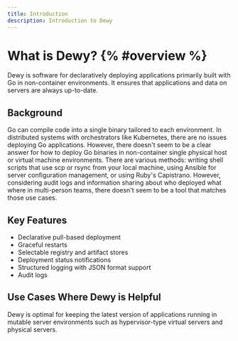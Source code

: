 ```yaml
---
title: Introduction
description: Introduction to Dewy
---
```


# What is Dewy? {% #overview %}

Dewy is software for declaratively deploying applications primarily built with Go in non-container environments.
It ensures that applications and data on servers are always up-to-date.

## Background

Go can compile code into a single binary tailored to each environment. In distributed systems with orchestrators like Kubernetes, there are no issues deploying Go applications. However, there doesn't seem to be a clear answer for how to deploy Go binaries in non-container single physical host or virtual machine environments. There are various methods: writing shell scripts that use scp or rsync from your local machine, using Ansible for server configuration management, or using Ruby's Capistrano. However, considering audit logs and information sharing about who deployed what where in multi-person teams, there doesn't seem to be a tool that matches those use cases.

## Key Features

- Declarative pull-based deployment
- Graceful restarts
- Selectable registry and artifact stores
- Deployment status notifications
- Structured logging with JSON format support
- Audit logs

## Use Cases Where Dewy is Helpful

Dewy is optimal for keeping the latest version of applications running in mutable server environments such as hypervisor-type virtual servers and physical servers.